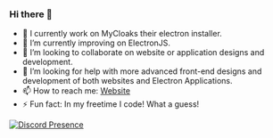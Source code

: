 ### Hi there 👋
- 🔭 I currently work on MyCloaks their electron installer.
- 🌱 I’m currently improving on ElectronJS.
- 👯 I’m looking to collaborate on website or application designs and development.
- 🤔 I’m looking for help with more advanced front-end designs and development of both websites and Electron Applications.
- 📫 How to reach me: [Website](https://pottee.tk/)
- ⚡ Fun fact: In my freetime I code! What a guess!

[![Discord Presence](https://lanyard-profile-readme.vercel.app/api/422385906197200906)](https://pottee.tk/)
